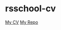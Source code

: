 # rsschool-cv

[My CV](https://Polchaninova.github.io/rsschool-cv/cv)
[My Repo](https://Polchaninova.github.io/rsschool-cv/)
